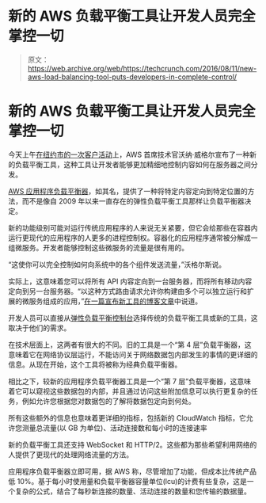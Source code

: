 # 新的 AWS 负载平衡工具让开发人员完全掌控一切 

> 原文：<https://web.archive.org/web/https://techcrunch.com/2016/08/11/new-aws-load-balancing-tool-puts-developers-in-complete-control/>

# 新的 AWS 负载平衡工具让开发人员完全掌控一切

今天上午[在纽约市的一次客户活动](https://web.archive.org/web/20230123202554/https://aws.amazon.com/summits/new-york/live-stream/confirmation/)上，AWS 首席技术官沃纳·威格尔宣布了一种新的负载平衡工具，这种工具让开发者能够更加精细地控制内容如何在服务器之间分发。

[AWS 应用程序负载平衡器](https://web.archive.org/web/20230123202554/https://aws.amazon.com/elasticloadbalancing/applicationloadbalancer/)，如其名，提供了一种将特定内容定向到特定位置的方法，而不是像自 2009 年以来一直存在的弹性负载平衡工具那样让负载平衡器决定。

新的功能级别可能对运行传统应用程序的人来说无关紧要，但它会给那些在容器内运行更现代的应用程序的人更多的进程控制权。容器化的应用程序通常被分解成一组微服务。开发者能够控制这些微服务的流量是很有用的。

“这使你可以完全控制如何向系统中的各个组件发送流量，”沃格尔斯说。

实际上，这意味着您可以将所有 API 内容定向到一台服务器，而将所有移动内容定向到另一台服务器。“以这种方式路由请求允许你构建由多个可以独立运行和扩展的微服务组成的应用，”[在一篇宣布新工具的博客文章](https://web.archive.org/web/20230123202554/https://aws.amazon.com/blogs/aws/new-aws-application-load-balancer/)中说道。

开发人员可以直接从[弹性负载平衡控制台](https://web.archive.org/web/20230123202554/https://console.aws.amazon.com/ec2/v2/home#LoadBalancers:)选择传统的负载平衡工具或新的工具，这取决于他们的需求。

在技术层面上，这两者有很大的不同。旧的工具是一个“第 4 层”负载平衡器，这意味着它在网络协议层运行，不能访问关于网络数据包内部发生的事情的更详细的信息。从现在开始，这个工具将被称为经典负载平衡器。

相比之下，较新的应用程序负载平衡器工具是一个“第 7 层”负载平衡器，这意味着它可以窥视这些数据包的内部，并且通过访问这些附加信息可以执行更复杂的任务，例如允许您根据您对数据包的了解将数据包定向到何处。

所有这些额外的信息也意味着更详细的指标，包括新的 CloudWatch 指标，它允许您测量总流量(以 GB 为单位)、活动连接数和每小时的连接速率

新的负载平衡工具还支持 WebSocket 和 HTTP/2。这些都为那些希望利用网络的人提供了更现代的处理网络流量的方法。

应用程序负载平衡器立即可用，据 AWS 称，尽管增加了功能，但成本比传统产品低 10%。基于每小时使用量和负载平衡器容量单位(lcu)的计费有些复杂，这是一个复杂的公式，结合了每秒新连接的数量、活动连接的数量和您传输的数据量。
